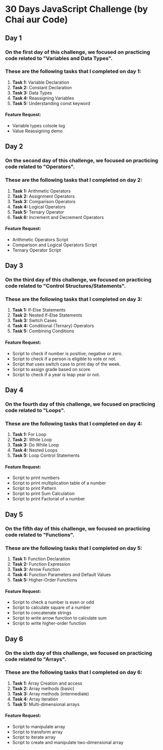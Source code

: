 # 30 Days JavaScript Challenge (by Chai aur Code)

## Day 1
### On the first day of this challenge, we focused on practicing code related to "Variables and Data Types".
### These are the following tasks that I completed on day 1:
1. **Task 1:** Variable Declaration
2. **Task 2:** Constant Declaration
3. **Task 3:** Data Types 
4. **Task 4:** Reassigning Variables
5. **Task 5:** Understanding const keyword

#### Feature Request:
- Variable types colsole log
- Value Reassigning demo


## Day 2
### On the second day of this challenge, we focused on practicing code related to "Operators".
### These are the following tasks that I completed on day 2:
1. **Task 1:** Arithmetic Operators
2. **Task 2:** Assignment Operators
3. **Task 3:** Comparison Operators
4. **Task 4:** Logical Operators
5. **Task 5:** Ternary Operator
6. **Task 6:** Increment and Decrement Operators

#### Feature Request:
- Arithmetic Operators Script
- Comparison and Logical Operators Script
- Ternary Operator Script


## Day 3
### On the third day of this challenge, we focused on practicing code related to "Control Structures/Statements".
### These are the following tasks that I completed on day 3:
1. **Task 1:** If-Else Statements
2. **Task 2:** Nested If-Else Statements
3. **Task 3:** Switch Cases
4. **Task 4:** Conditional (Ternary) Operators
5. **Task 5:** Combining Conditions

#### Feature Request:
- Script to check if number is positive, negative or zero.
- Script to check if a person is eligible to vote or not.
- Script that uses switch case to print day of the week.
- Script to assign grade based on score.
- Script to check if a year is leap year or not.


## Day 4
### On the fourth day of this challenge, we focused on practicing code related to "Loops".
### These are the following tasks that I completed on day 4:
1. **Task 1:** For Loop
2. **Task 2:** While Loop
3. **Task 3:** Do While Loop
4. **Task 4:** Nested Loops
5. **Task 5:** Loop Control Statements

#### Feature Request:
- Script to print numbers
- Script to print multiplication table of a number
- Script to print Pattern
- Script to print Sum Calculation
- Script to print Factorial of a number


## Day 5
### On the fifth day of this challenge, we focused on practicing code related to "Functions".
### These are the following tasks that I completed on day 5:

1. **Task 1:** Function Declaration
2. **Task 2:** Function Expression
3. **Task 3:** Arrow Function
4. **Task 4:** Function Parameters and Default Values
5. **Task 5:** Higher-Order Functions

#### Feature Request:
- Script to check a number is even or odd
- Script to calculate square of a number
- Script to concatenate strings
- Script to write arrow function to calculate sum
- Script to write higher-order function


## Day 6
### On the sixth day of this challenge, we focused on practicing code related to "Arrays".
### These are the following tasks that I completed on day 6:

1. **Task 1:** Array Creation and access
2. **Task 2:** Array methods (basic)
3. **Task 3:** Array methods (intermediate)
4. **Task 4:** Array iteration
5. **Task 5:** Multi-dimensional arrays

#### Feature Request:
- Script to manipulate array
- Script to transform array
- Script to iterate array
- Script to create and manipulate two-dimensional array